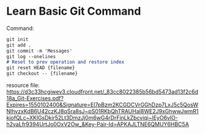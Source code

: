 # Learn Basic Git Command

Command: 
```markdown
git init
git add .
git commit -m 'Messages'
git log --onelines 
# Reset to prev operation and restore index
git reset HEAD {filename}
git checkout -- {filename}
```
resource file:
https://d3c33hcgiwev3.cloudfront.net/_83cc8022385b56bd5473ad13f2c6d18a_Git-Exercises.pdf?Expires=1550102400&Signature=El7pBzm2KCGDCVrGGhDzp7LxJ5c5QosWNlhvzxKdB6U42czKJ8qSra8sJ~pS01RKbQhTRAUHaI8WE2J9xGhwwJwmR1kiofQLc~XKlGsDkir52Lt3DmzJj0m6wG4rDrFinLkZbcviqi~lEyO6vlO-h2yaLfr9394UrtJo0OxV2Ow_&Key-Pair-Id=APKAJLTNE6QMUY6HBC5A